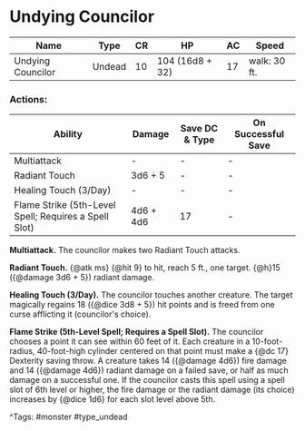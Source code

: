# Undying Councilor

| Name | Type | CR | HP | AC | Speed |
|------|------|----|----|----|-------|
| Undying Councilor | Undead | 10 | 104 (16d8 + 32) | 17 | walk: 30 ft. |

### Actions:

| Ability | Damage | Save DC & Type | On Successful Save |
|---------|--------|----------------|--------------------|
| Multiattack | - | - | - |
| Radiant Touch | 3d6 + 5 | - | - |
| Healing Touch (3/Day) | - | - | - |
| Flame Strike (5th-Level Spell; Requires a Spell Slot) | 4d6 + 4d6 | 17 | - |


**Multiattack.** The councilor makes two Radiant Touch attacks.

**Radiant Touch.** {@atk ms} {@hit 9} to hit, reach 5 ft., one target. {@h}15 ({@damage 3d6 + 5}) radiant damage.

**Healing Touch (3/Day).** The councilor touches another creature. The target magically regains 18 ({@dice 3d8 + 5}) hit points and is freed from one curse afflicting it (councilor's choice).

**Flame Strike (5th-Level Spell; Requires a Spell Slot).** The councilor chooses a point it can see within 60 feet of it. Each creature in a 10-foot-radius, 40-foot-high cylinder centered on that point must make a {@dc 17} Dexterity saving throw. A creature takes 14 ({@damage 4d6}) fire damage and 14 ({@damage 4d6}) radiant damage on a failed save, or half as much damage on a successful one. If the councilor casts this spell using a spell slot of 6th level or higher, the fire damage or the radiant damage (its choice) increases by {@dice 1d6} for each slot level above 5th.

^Tags: #monster #type_undead